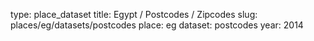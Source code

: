 type: place_dataset
title: Egypt / Postcodes / Zipcodes
slug: places/eg/datasets/postcodes
place: eg
dataset: postcodes
year: 2014

